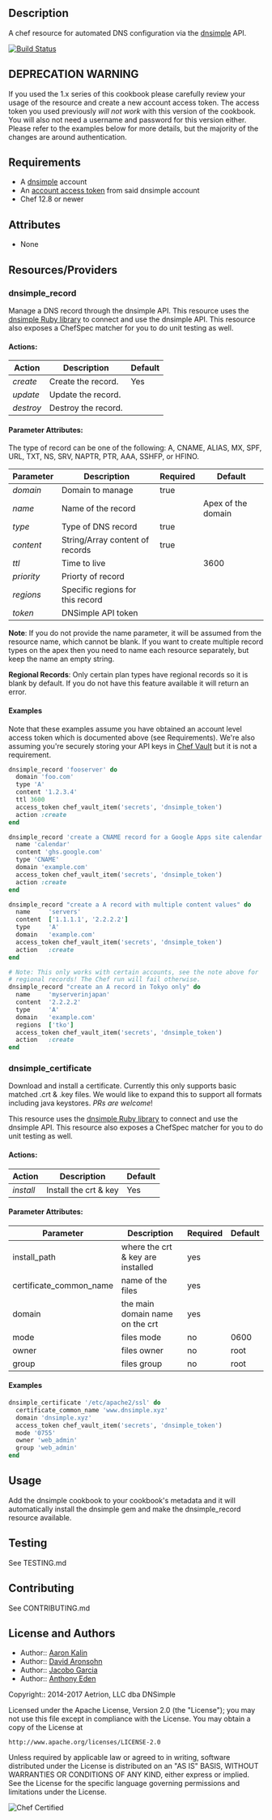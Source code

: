 ## Description

A chef resource for automated DNS configuration via the [dnsimple](https://dnsimple.com/) API.

[![Build Status](https://travis-ci.org/dnsimple/chef-dnsimple.png?branch=master)](https://travis-ci.org/dnsimple/chef-dnsimple)

## DEPRECATION WARNING

If you used the 1.x series of this cookbook please carefully review your usage of the resource and create a new account access token. The access token you used previously _will not work_ with this version of the cookbook. You will also not need a username and password for this version either. Please refer to the examples below for more details, but the majority of the changes are around authentication.

## Requirements

* A [dnsimple](https://dnsimple.com/) account
* An [account access token](https://developer.dnsimple.com/v2/#account-tokens-vs-user-tokens) from said dnsimple account
* Chef 12.8 or newer

## Attributes

- None

## Resources/Providers

### dnsimple\_record

Manage a DNS record through the dnsimple API. This resource uses the
[dnsimple Ruby library](https://rubygems.org/gems/dnsimple) to connect and use
the dnsimple API. This resource also exposes a ChefSpec matcher for you to do
unit testing as well.

#### Actions:

| Action    | Description          | Default |
|-----------|----------------------|---------|
| *create*  | Create the record.   | Yes     |
| *update*  | Update the record.   |         |
| *destroy* | Destroy the record.  |         |

#### Parameter Attributes:

The type of record can be one of the following: A, CNAME, ALIAS, MX,
SPF, URL, TXT, NS, SRV, NAPTR, PTR, AAA, SSHFP, or HFINO.

| Parameter  | Description                      | Required | Default            |
|------------|----------------------------------|----------|--------------------|
| *domain*   | Domain to manage                 | true     |                    |
| *name*     | Name of the record               |          | Apex of the domain |
| *type*     | Type of DNS record               | true     |                    |
| *content*  | String/Array content of records  | true     |                    |
| *ttl*      | Time to live                     |          | 3600               |
| *priority* | Priorty of record                |          |                    |
| *regions*  | Specific regions for this record |          |                    |
| *token*    | DNSimple API token               |          |                    |

**Note**: If you do not provide the name parameter, it will be assumed from the
resource name, which cannot be blank. If you want to create multiple record
types on the apex then you need to name each resource separately, but keep the
name an empty string.

**Regional Records**: Only certain plan types have regional records so it is
blank by default. If you do not have this feature available it will return
an error.

#### Examples

Note that these examples assume you have obtained an account level access token
which is documented above (see Requirements). We're also assuming you're securely
storing your API keys in [Chef Vault](https://docs.chef.io/chef_vault.html) but
it is not a requirement.

```ruby
dnsimple_record 'fooserver' do
  domain 'foo.com'
  type 'A'
  content '1.2.3.4'
  ttl 3600
  access_token chef_vault_item('secrets', 'dnsimple_token')
  action :create
end

dnsimple_record 'create a CNAME record for a Google Apps site calendar' do
  name 'calendar'
  content 'ghs.google.com'
  type 'CNAME'
  domain 'example.com'
  access_token chef_vault_item('secrets', 'dnsimple_token')
  action :create
end

dnsimple_record "create a A record with multiple content values" do
  name     'servers'
  content  ['1.1.1.1', '2.2.2.2']
  type     'A'
  domain   'example.com'
  access_token chef_vault_item('secrets', 'dnsimple_token')
  action   :create
end

# Note: This only works with certain accounts, see the note above for
# regional records! The Chef run will fail otherwise.
dnsimple_record "create an A record in Tokyo only" do
  name     'myserverinjapan'
  content  '2.2.2.2'
  type     'A'
  domain   'example.com'
  regions  ['tko']
  access_token chef_vault_item('secrets', 'dnsimple_token')
  action   :create
end
```

### dnsimple\_certificate

Download and install a certificate. Currently this only supports basic matched
.crt & .key files. We would like to expand this to support all formats
including java keystores. *PRs are welcome*!

This resource uses the [dnsimple Ruby
library](https://rubygems.org/gems/dnsimple) to connect and use the dnsimple
API. This resource also exposes a ChefSpec matcher for you to do unit testing
as well.


#### Actions:

| Action    | Description           | Default |
|-----------|-----------------------|---------|
| *install* | Install the crt & key | Yes     |


#### Parameter Attributes:

| Parameter               | Description                       | Required | Default |
|-------------------------|-----------------------------------|----------|---------|
| install_path            | where the crt & key are installed | yes      |         |
| certificate_common_name | name of the files                 | yes      |         |
| domain                  | the main domain name on the crt   | yes      |         |
| mode                    | files mode                        | no       | 0600    |
| owner                   | files owner                       | no       | root    |
| group                   | files group                       | no       | root    |


#### Examples

```ruby
dnsimple_certificate '/etc/apache2/ssl' do
  certificate_common_name 'www.dnsimple.xyz'
  domain 'dnsimple.xyz'
  access_token chef_vault_item('secrets', 'dnsimple_token')
  mode '0755'
  owner 'web_admin'
  group 'web_admin'
end
```

## Usage

Add the dnsimple cookbook to your cookbook's metadata and it will automatically
install the dnsimple gem and make the dnsimple\_record resource available.

## Testing

See TESTING.md

## Contributing

See CONTRIBUTING.md

## License and Authors

* Author:: [Aaron Kalin](https://github.com/martinisoft)
* Author:: [David Aronsohn](https://github.com/onlyhavecans)
* Author:: [Jacobo Garcia](https://github.com/therobot)
* Author:: [Anthony Eden](https://github.com/aeden)

Copyright:: 2014-2017 Aetrion, LLC dba DNSimple

Licensed under the Apache License, Version 2.0 (the "License");
you may not use this file except in compliance with the License.
You may obtain a copy of the License at

    http://www.apache.org/licenses/LICENSE-2.0

Unless required by applicable law or agreed to in writing, software
distributed under the License is distributed on an "AS IS" BASIS,
WITHOUT WARRANTIES OR CONDITIONS OF ANY KIND, either express or implied.
See the License for the specific language governing permissions and
limitations under the License.

![Chef Certified](https://i.imgur.com/iArFD5m.png)
